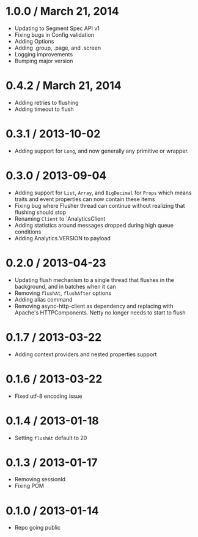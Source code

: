 1.0.0 / March 21, 2014
=================
* Updating to Segment Spec API v1
* Fixing bugs in Config validation
* Adding Options
* Adding .group, .page, and .screen
* Logging improvements
* Bumping major version

0.4.2 / March 21, 2014
=================
* Adding retries to flushing
* Adding timeout to flush

0.3.1 / 2013-10-02
=================
* Adding support for `Long`, and now generally any primitive or wrapper.

0.3.0 / 2013-09-04
=================
* Adding support for `List`, `Array`, and `BigDecimal` for `Props` which means traits and event properties can now contain these items
* Fixing bug where Flusher thread can continue without realizing that flushing should stop
* Renaming `Client` to `AnalyticsClient
* Adding statistics around messages dropped during high queue conditions
* Adding Analytics.VERSION to payload

0.2.0 / 2013-04-23
=================
* Updating flush mechanism to a single thread that flushes in the background, and in batches when it can
* Removing `flushAt`, `flushAfter` options
* Adding alias command
* Removing async-http-client as dependency and replacing with Apache's HTTPComponents. Netty no longer needs to start to flush

0.1.7 / 2013-03-22
=================
* Adding context.providers and nested properties support

0.1.6 / 2013-03-22
=================
* Fixed utf-8 encoding issue

0.1.4 / 2013-01-18
=================
* Setting `flushAt` default to 20

0.1.3 / 2013-01-17
=================
* Removing sessionId
* Fixing POM

0.1.0 / 2013-01-14
=================
* Repo going public